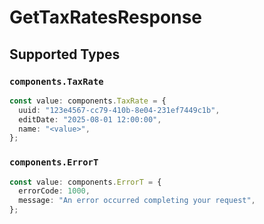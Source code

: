 # GetTaxRatesResponse


## Supported Types

### `components.TaxRate`

```typescript
const value: components.TaxRate = {
  uuid: "123e4567-cc79-410b-8e04-231ef7449c1b",
  editDate: "2025-08-01 12:00:00",
  name: "<value>",
};
```

### `components.ErrorT`

```typescript
const value: components.ErrorT = {
  errorCode: 1000,
  message: "An error occurred completing your request",
};
```

